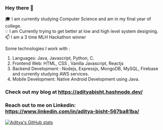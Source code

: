 ### Hey there 👋
🎓  I am currently studying Computer Science and am in my final year of college.<br>
💡   I am Currently trying to get better at low and high level system designing.<br>
📫 I am a 3 time MLH Hackathon winner 

Some technologies I work with :
1. Languages: Java, Javascript, Python, C.
2. Frontend Web: HTML, CSS , Vanilla Javascript, Reactjs
3. Backend Development : Nodejs, Expressjs, MongoDB, MySQL, Firebase and currently studying AWS services.
4. Mobile Development: Native Android Development using Java.

### Check out my blog at https://adityabisht.hashnode.dev/
### Reach out to me on Linkedin: https://www.linkedin.com/in/aditya-bisht-567ba81ba/


[![Aditya's GitHub stats](https://github-readme-stats.vercel.app/api?username=adityabisht02)](https://github.com/adityabisht02/github-readme-stats)
<!--
**adityabisht02/adityabisht02** is a ✨ _special_ ✨ repository because its `README.md` (this file) appears on your GitHub profile.

Here are some ideas to get you started:

- 🔭 I’m currently working on ...
- 🌱 I’m currently learning ...
- 👯 I’m looking to collaborate on ...
- 🤔 I’m looking for help with ...
- 💬 Ask me about ...
- 📫 How to reach me: ...

-->
